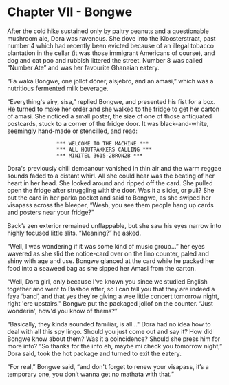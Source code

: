 # Chapter VII - Bongwe

After the cold hike sustained only by paltry peanuts and a questionable mushroom ale, Dora was ravenous. She dove into the Kloosterstraat, past number 4 which had recently been evicted because of an illegal tobacco plantation in the cellar (it was those immigrant Americans of course), and dog and cat poo and rubbish littered the street. Number 8 was called “Number Ate” and was her favourite Ghanaian eatery. 

“Fa waka Bongwe, one jollof döner, alsjebro, and an amasi,” which was a nutritious fermented milk beverage.

“Everything's airy, sisa,” replied Bongwe, and presented his fist for a box. He turned to make her order and she walked to the fridge to get her carton of amasi. She noticed a small poster, the size of one of those antiquated postcards, stuck to a corner of the fridge door. It was black-and-white, seemingly hand-made or stencilled, and read:

```
				*** WELCOME TO THE MACHINE ***
				*** ALL HOUTRAKKERS CALLING ***
				*** MINITEL 3615-2BRON2B ***
```

Dora's previously chill demeanour vanished in thin air and the warm reggae sounds faded to a distant whirl. All she could hear was the beating of her heart in her head. She looked around and ripped off the card. She pulled open the fridge after struggling with the door. Was it a slider, or pull? She put the card in her parka pocket and said to Bongwe, as she swiped her visapass across the bleeper, “Wesh, you see them people hang up cards and posters near your fridge?”

Back’s zen exterior remained unflappable, but she saw his eyes narrow into highly focused little slits. “Meaning?” he asked.

“Well, I was wondering if it was some kind of music group…” her eyes wavered as she slid the notice-card over on the lino counter, paled and shiny with age and use. Bongwe glanced at the card while he packed her food into a seaweed bag as she sipped her Amasi from the carton. 

“Well, Dora girl, only because I've known you since we studied English together and went to Bashoe after, so I can tell you that they are indeed a faya ‘band’, and that yes they're giving a wee little concert tomorrow night, right 'ere upstairs." Bongwe put the packaged jollof on the counter. “Just wonderin', how'd you know of thems?”

“Basically, they kinda sounded familiar, is all..." Dora had no idea how to deal with all this spy lingo. Should you just come out and say it? How did Bongwe know about them? Was it a coincidence? Should she press him for more info?
“So thanks for the info eh, maybe mi check you tomorrow night,” Dora said, took the hot package and turned to exit the eatery. 

“For real,” Bongwe said, “and don't forget to renew your visapass, it’s a temporary one, you don’t wanna get no mathata with that.”
